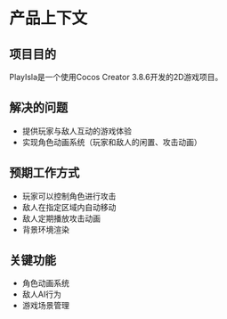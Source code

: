 # 产品上下文

## 项目目的
PlayIsla是一个使用Cocos Creator 3.8.6开发的2D游戏项目。

## 解决的问题
- 提供玩家与敌人互动的游戏体验
- 实现角色动画系统（玩家和敌人的闲置、攻击动画）

## 预期工作方式
- 玩家可以控制角色进行攻击
- 敌人在指定区域内自动移动
- 敌人定期播放攻击动画
- 背景环境渲染

## 关键功能
- 角色动画系统
- 敌人AI行为
- 游戏场景管理 